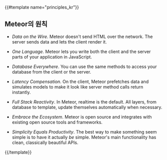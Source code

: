 {{#template name="principles_kr"}}

<h2 id="sevenprinciples">Meteor의 원칙</h2>

- _Data on the Wire_. Meteor doesn't send HTML over the network. The server sends data and
lets the client render it.

- _One Language._ Meteor lets you write both the client and the server parts of your
application in JavaScript.

- _Database Everywhere_. You can use the same methods to access your
database from the client or the server.

- _Latency Compensation_. On the client, Meteor prefetches data and simulates models to make it look like server method calls return instantly.

- _Full Stack Reactivity_. In Meteor, realtime is the default. All layers, from
database to template, update themselves automatically when necessary.

- _Embrace the Ecosystem_. Meteor is open source and integrates with existing open source tools and frameworks.

- _Simplicity Equals Productivity_. The best way to make something
seem simple is to have it actually _be_ simple. Meteor's main functionality has
clean, classically beautiful APIs.

{{/template}}